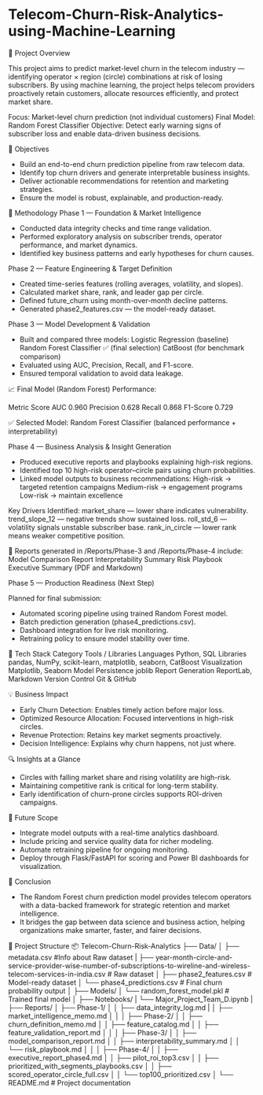# Telecom-Churn-Risk-Analytics-using-Machine-Learning

🧩 Project Overview

This project aims to predict market-level churn in the telecom industry — identifying operator × region (circle) combinations at risk of losing subscribers.
By using machine learning, the project helps telecom providers proactively retain customers, allocate resources efficiently, and protect market share.

Focus: Market-level churn prediction (not individual customers)
Final Model: Random Forest Classifier
Objective: Detect early warning signs of subscriber loss and enable data-driven business decisions.

🚀 Objectives

- Build an end-to-end churn prediction pipeline from raw telecom data.
- Identify top churn drivers and generate interpretable business insights.
- Deliver actionable recommendations for retention and marketing strategies.
- Ensure the model is robust, explainable, and production-ready.

🧠 Methodology
Phase 1 — Foundation & Market Intelligence

- Conducted data integrity checks and time range validation.
- Performed exploratory analysis on subscriber trends, operator performance, and market dynamics.
- Identified key business patterns and early hypotheses for churn causes.

Phase 2 — Feature Engineering & Target Definition

- Created time-series features (rolling averages, volatility, and slopes).
- Calculated market share, rank, and leader gap per circle.
- Defined future_churn using month-over-month decline patterns.
- Generated phase2_features.csv — the model-ready dataset.

Phase 3 — Model Development & Validation

- Built and compared three models:
Logistic Regression (baseline)
Random Forest Classifier ✅ (final selection)
CatBoost (for benchmark comparison)
- Evaluated using AUC, Precision, Recall, and F1-score.
- Ensured temporal validation to avoid data leakage.

📈 Final Model (Random Forest) Performance:

Metric	Score
AUC	0.960
Precision	0.628
Recall	0.868
F1-Score	0.729

✅ Selected Model: Random Forest Classifier (balanced performance + interpretability)

Phase 4 — Business Analysis & Insight Generation

- Produced executive reports and playbooks explaining high-risk regions.
- Identified top 10 high-risk operator–circle pairs using churn probabilities.
- Linked model outputs to business recommendations:
High-risk → targeted retention campaigns
Medium-risk → engagement programs
Low-risk → maintain excellence

Key Drivers Identified:
market_share — lower share indicates vulnerability.
trend_slope_12 — negative trends show sustained loss.
roll_std_6 — volatility signals unstable subscriber base.
rank_in_circle — lower rank means weaker competitive position.

📄 Reports generated in /Reports/Phase-3 and /Reports/Phase-4 include:
Model Comparison Report
Interpretability Summary
Risk Playbook
Executive Summary (PDF and Markdown)

Phase 5 — Production Readiness (Next Step)

Planned for final submission:
- Automated scoring pipeline using trained Random Forest model.
- Batch prediction generation (phase4_predictions.csv).
- Dashboard integration for live risk monitoring.
- Retraining policy to ensure model stability over time.

🧰 Tech Stack
Category	Tools / Libraries
Languages	Python, SQL
Libraries	pandas, NumPy, scikit-learn, matplotlib, seaborn, CatBoost
Visualization	Matplotlib, Seaborn
Model Persistence	joblib
Report Generation	ReportLab, Markdown
Version Control	Git & GitHub

💡 Business Impact

- Early Churn Detection: Enables timely action before major loss.
- Optimized Resource Allocation: Focused interventions in high-risk circles.
- Revenue Protection: Retains key market segments proactively.
- Decision Intelligence: Explains why churn happens, not just where.

🔍 Insights at a Glance

- Circles with falling market share and rising volatility are high-risk.
- Maintaining competitive rank is critical for long-term stability.
- Early identification of churn-prone circles supports ROI-driven campaigns.

🌱 Future Scope

- Integrate model outputs with a real-time analytics dashboard.
- Include pricing and service quality data for richer modeling.
- Automate retraining pipeline for ongoing monitoring.
- Deploy through Flask/FastAPI for scoring and Power BI dashboards for visualization.

🏁 Conclusion

- The Random Forest churn prediction model provides telecom operators with a data-backed framework for strategic retention and market intelligence.
- It bridges the gap between data science and business action, helping organizations make smarter, faster, and fairer decisions.



📁 Project Structure
📦 Telecom-Churn-Risk-Analytics
├── Data/
│   ├── metadata.csv #Info about Raw dataset
|   ├── year-month-circle-and-service-provider-wise-number-of-subscriptions-to-wireline-and-wireless-telecom-services-in-india.csv  # Raw dataset
│   ├── phase2_features.csv          # Model-ready dataset
│   └── phase4_predictions.csv       # Final churn probability output
│
├── Models/
│   └── random_forest_model.pkl      # Trained final model
│
├── Notebooks/
|   └── Major_Project_Team_D.ipynb
|
├── Reports/
│   ├── Phase-1/
│   │   ├── data_integrity_log.md
|   │   ├── market_intelligence_memo.md
│   │
│   ├── Phase-2/
│   │   ├── churn_definition_memo.md
│   │   ├── feature_catalog.md
│   │   ├── feature_validation_report.md
│   │
│   ├── Phase-3/
│   │   ├── model_comparison_report.md
│   │   ├── interpretability_summary.md
│   │   └── risk_playbook.md
│   │
│   ├── Phase-4/
│   │   ├── executive_report_phase4.md
│   │   ├── pilot_roi_top3.csv
│   │   ├── prioritized_with_segments_playbooks.csv
│   │   ├── scored_operator_circle_full.csv
│   │   └── top100_prioritized.csv
│
└── README.md                        # Project documentation
